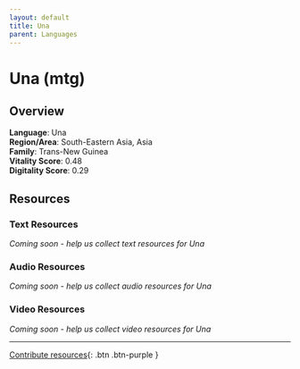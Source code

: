 ```yaml
---
layout: default
title: Una
parent: Languages
---
```


# Una (mtg)

## Overview

**Language**: Una  
**Region/Area**: South-Eastern Asia, Asia  
**Family**: Trans-New Guinea  
**Vitality Score**: 0.48  
**Digitality Score**: 0.29  

## Resources

### Text Resources
*Coming soon - help us collect text resources for Una*

### Audio Resources
*Coming soon - help us collect audio resources for Una*

### Video Resources
*Coming soon - help us collect video resources for Una*

---

[Contribute resources](https://fairtrain.github.io/){: .btn .btn-purple }
